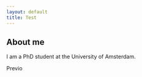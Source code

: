 ```yaml
---
layout: default
title: Test
---
```


About me
--------

I am a PhD student at the University of Amsterdam.

Previo